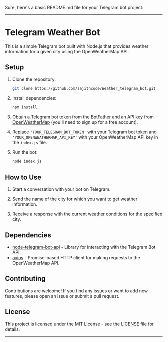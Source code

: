 Sure, here's a basic README.md file for your Telegram bot project:

---

# Telegram Weather Bot

This is a simple Telegram bot built with Node.js that provides weather information for a given city using the OpenWeatherMap API.

## Setup

1. Clone the repository:
    ```bash
    git clone https://github.com/sajithcode/Weather_telegram_bot.git
    ```

2. Install dependencies:
    ```bash
    npm install
    ```

3. Obtain a Telegram bot token from the [BotFather](https://core.telegram.org/bots#6-botfather) and an API key from [OpenWeatherMap](https://openweathermap.org/) (you'll need to sign up for a free account).

4. Replace `'YOUR_TELEGRAM_BOT_TOKEN'` with your Telegram bot token and `'YOUR_OPENWEATHERMAP_API_KEY'` with your OpenWeatherMap API key in the `index.js` file.

5. Run the bot:
    ```bash
    node index.js
    ```

## How to Use

1. Start a conversation with your bot on Telegram.

2. Send the name of the city for which you want to get weather information.

3. Receive a response with the current weather conditions for the specified city.

## Dependencies

- [node-telegram-bot-api](https://www.npmjs.com/package/node-telegram-bot-api) - Library for interacting with the Telegram Bot API.
- [axios](https://www.npmjs.com/package/axios) - Promise-based HTTP client for making requests to the OpenWeatherMap API.

## Contributing

Contributions are welcome! If you find any issues or want to add new features, please open an issue or submit a pull request.

## License

This project is licensed under the MIT License - see the [LICENSE](LICENSE) file for details.

---
